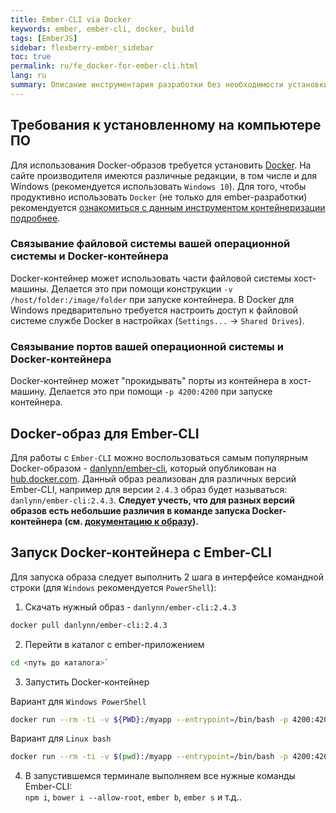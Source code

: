 ```yaml
---
title: Ember-CLI via Docker
keywords: ember, ember-cli, docker, build
tags: [EmberJS]
sidebar: flexberry-ember_sidebar
toc: true
permalink: ru/fe_docker-for-ember-cli.html
lang: ru
summary: Описание инструментария разработки без необходимости установки всего его многообразия на компьютер разработчика (обязательно иметь установленный Docker). 
---
```


## Требования к установленному на компьютере ПО

Для использования Docker-образов требуется установить [Docker](https://www.docker.com/). На сайте производителя имеются различные редакции, в том числе и для Windows (рекомендуется использовать `Windows 10`). Для того, чтобы продуктивно использовать `Docker` (не только для ember-разработки) рекомендуется [ознакомиться с данным инструментом контейнеризации подробнее](gbt_deployment_docker.html).

### Связывание файловой системы вашей операционной системы и Docker-контейнера

Docker-контейнер может использовать части файловой системы хост-машины. Делается это при помощи конструкции `-v /host/folder:/image/folder` при запуске контейнера. В Docker для Windows предварительно требуется настроить доступ к файловой системе службе Docker в настройках (`Settings...` -> `Shared Drives`).

### Связывание портов вашей операционной системы и Docker-контейнера

Docker-контейнер может "прокидывать" порты из контейнера в хост-машину. Делается это при помощи `-p 4200:4200` при запуске контейнера.

## Docker-образ для Ember-CLI

Для работы с `Ember-CLI` можно воспользоваться самым популярным Docker-образом - [danlynn/ember-cli](https://hub.docker.com/r/danlynn/ember-cli/), который опубликован на [hub.docker.com](https://hub.docker.com). Данный образ реализован для различных версий Ember-CLI, например для версии `2.4.3` образ будет называться: `danlynn/ember-cli:2.4.3`. **Следует учесть, что для разных версий образов есть небольшие различия в команде запуска Docker-контейнера (см. [документацию к образу](https://hub.docker.com/r/danlynn/ember-cli/)).**

## Запуск Docker-контейнера с Ember-CLI

Для запуска образа следует выполнить 2 шага в интерфейсе командной строки (для `Windows` рекомендуется `PowerShell`):  
1) Скачать нужный образ - `danlynn/ember-cli:2.4.3`

``` bash
docker pull danlynn/ember-cli:2.4.3
```

2) Перейти в каталог с ember-приложением
  
``` bash
cd <путь до каталога>`
```

3) Запустить Docker-контейнер

Вариант для `Windows PowerShell`
``` bash
docker run --rm -ti -v ${PWD}:/myapp --entrypoint=/bin/bash -p 4200:4200 -p 49153:49153 -p 7357:7357 danlynn/ember-cli:2.4.3
```

Вариант для `Linux bash`

``` bash
docker run --rm -ti -v $(pwd):/myapp --entrypoint=/bin/bash -p 4200:4200 -p 49153:49153 -p 7357:7357 danlynn/ember-cli:2.4.3
```

4) В запустившемся терминале выполняем все нужные команды Ember-CLI:  
`npm i`, `bower i --allow-root`, `ember b`, `ember s` и т.д..
